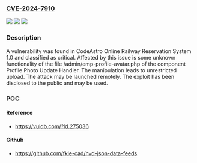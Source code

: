 ### [CVE-2024-7910](https://cve.mitre.org/cgi-bin/cvename.cgi?name=CVE-2024-7910)
![](https://img.shields.io/static/v1?label=Product&message=Online%20Railway%20Reservation%20System&color=blue)
![](https://img.shields.io/static/v1?label=Version&message=%3D%201.0%20&color=brighgreen)
![](https://img.shields.io/static/v1?label=Vulnerability&message=CWE-434%20Unrestricted%20Upload&color=brighgreen)

### Description

A vulnerability was found in CodeAstro Online Railway Reservation System 1.0 and classified as critical. Affected by this issue is some unknown functionality of the file /admin/emp-profile-avatar.php of the component Profile Photo Update Handler. The manipulation leads to unrestricted upload. The attack may be launched remotely. The exploit has been disclosed to the public and may be used.

### POC

#### Reference
- https://vuldb.com/?id.275036

#### Github
- https://github.com/fkie-cad/nvd-json-data-feeds

